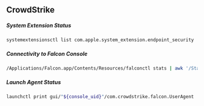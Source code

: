 ## CrowdStrike

##### System Extension Status
```bash
systemextensionsctl list com.apple.system_extension.endpoint_security | awk -F"\t" '/com.crowdstrike.falcon.Agent/{gsub(/[\[\]]/,""); print $NF}'
```

##### Connectivity to Falcon Console
```bash
/Applications/Falcon.app/Contents/Resources/falconctl stats | awk '/State:/{print $NF}'
```

##### Launch Agent Status
```bash
launchctl print gui/"${console_uid}"/com.crowdstrike.falcon.UserAgent | awk '/^\tstate/{print $NF}'
```
